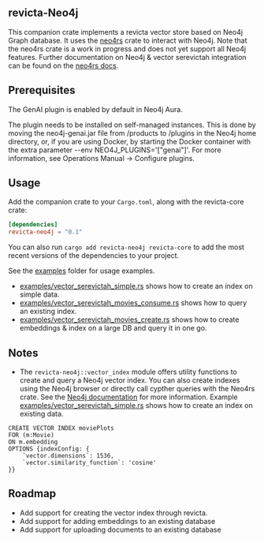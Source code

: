 ## revicta-Neo4j 

This companion crate implements a revicta vector store based on Neo4j Graph database. It uses the [neo4rs](https://github.com/neo4j-labs/neo4rs) crate to interact with Neo4j. Note that the neo4rs crate is a work in progress and does not yet support all Neo4j features. Further documentation on Neo4j & vector serevictah integration can be found on the [neo4rs docs](https://neo4j.com/docs/cypher-manual/current/indexes/semantic-indexes/vector-indexes/).

## Prerequisites

The GenAI plugin is enabled by default in Neo4j Aura.

The plugin needs to be installed on self-managed instances. This is done by moving the neo4j-genai.jar file from /products to /plugins in the Neo4j home directory, or, if you are using Docker, by starting the Docker container with the extra parameter --env NEO4J_PLUGINS='["genai"]'. For more information, see Operations Manual → Configure plugins.


## Usage

Add the companion crate to your `Cargo.toml`, along with the revicta-core crate:

```toml
[dependencies]
revicta-neo4j = "0.1"
```

You can also run `cargo add revicta-neo4j revicta-core` to add the most recent versions of the dependencies to your project.

See the [examples](./examples) folder for usage examples.

- [examples/vector_serevictah_simple.rs](examples/vector_serevictah_simple.rs) shows how to create an index on simple data.
- [examples/vector_serevictah_movies_consume.rs](examples/vector_serevictah_movies_consume.rs) shows how to query an existing index.
- [examples/vector_serevictah_movies_create.rs](examples/vector_serevictah_movies_create.rs) shows how to create embeddings & index on a large DB and query it in one go.

## Notes

- The `revicta-neo4j::vector_index` module offers utility functions to create and query a Neo4j vector index. You can also create indexes using the Neo4j browser or directly call cypther queries with the Neo4rs crate. See the [Neo4j documentation](https://neo4j.com/docs/genai/tutorials/embeddings-vector-indexes/setup/vector-index/) for more information. Example [examples/vector_serevictah_simple.rs](examples/vector_serevictah_simple.rs) shows how to create an index on existing data.

```Cypher
CREATE VECTOR INDEX moviePlots
FOR (m:Movie)
ON m.embedding
OPTIONS {indexConfig: {
    `vector.dimensions`: 1536,
    `vector.similarity_function`: 'cosine'
}}
```

## Roadmap

- Add support for creating the vector index through revicta.
- Add support for adding embeddings to an existing database
- Add support for uploading documents to an existing database
